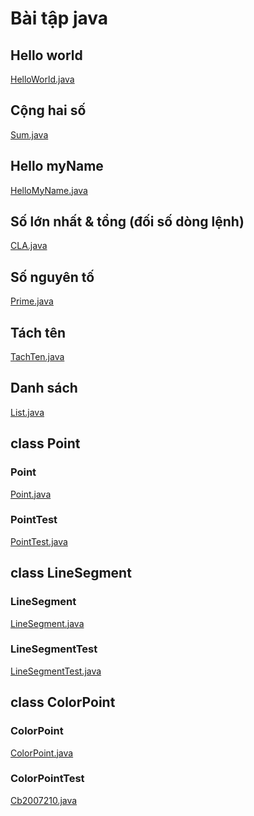 # Bài tập java

## Hello world
<a href="https://github.com/thangved/java-learn/blob/main/
src/HelloWorld.java">
HelloWorld.java
</a>

## Cộng hai số

<a href="https://github.com/thangved/java-learn/blob/main/
src/Sum.java">
Sum.java
</a>

## Hello myName

<a href="https://github.com/thangved/java-learn/blob/main/
src/HelloMyName.java">
HelloMyName.java
</a>

## Số lớn nhất & tổng (đối số dòng lệnh)

<a href="https://github.com/thangved/java-learn/blob/main/
src/CLA.java">
CLA.java
</a>

## Số nguyên tố

<a href="https://github.com/thangved/java-learn/blob/main/
src/Prime.java">
Prime.java
</a>

## Tách tên

<a href="https://github.com/thangved/java-learn/blob/main/
src/TachTen.java">
TachTen.java
</a>

## Danh sách
<a href="https://github.com/thangved/java-learn/blob/main/
src/List.java">
List.java
</a>

## class Point
### Point

<a href="https://github.com/thangved/java-learn/blob/main/
src/Point.java">
Point.java
</a>

### PointTest

<a href="https://github.com/thangved/java-learn/blob/main/
src/PointTest.java">
PointTest.java
</a>

## class LineSegment
### LineSegment
<a href="https://github.com/thangved/java-learn/blob/main/
src/LineSegment.java">
LineSegment.java
</a>

### LineSegmentTest
<a href="https://github.com/thangved/java-learn/blob/main/
src/LineSegmentTest.java">
LineSegmentTest.java
</a>

## class ColorPoint

### ColorPoint
<a href="https://github.com/thangved/java-learn/blob/main/
src/ColorPoint.java">
ColorPoint.java
</a>

### ColorPointTest
<a href="https://github.com/thangved/java-learn/blob/main/
src/Cb2007210.java">
Cb2007210.java
</a>
